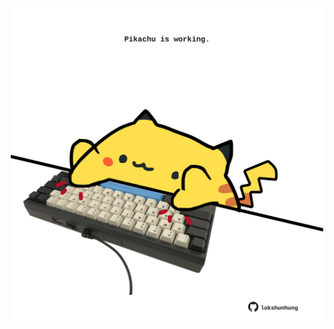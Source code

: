 <!-- built at 20/10/2023, 08:00:57 UTC -->
<p align="center">
  <img width="500" height="500" src="./ReadmeImage.svg">
</p>
